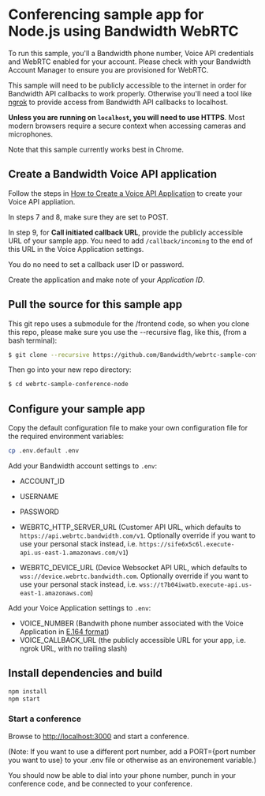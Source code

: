 # Conferencing sample app for Node.js using Bandwidth WebRTC

To run this sample, you'll a Bandwidth phone number, Voice API credentials and WebRTC enabled for your account. Please check with your Bandwidth Account Manager to ensure you are provisioned for WebRTC.

This sample will need to be publicly accessible to the internet in order for Bandwidth API callbacks to work properly. Otherwise you'll need a tool like [ngrok](https://ngrok.com) to provide access from Bandwidth API callbacks to localhost.

**Unless you are running on `localhost`, you will need to use HTTPS**. Most modern browsers require a secure context when accessing cameras and microphones.

Note that this sample currently works best in Chrome.

## Create a Bandwidth Voice API application

Follow the steps in [How to Create a Voice API Application](https://support.bandwidth.com/hc/en-us/articles/360035060934-How-to-Create-a-Voice-API-Application-V2) to create your Voice API appliation.

In steps 7 and 8, make sure they are set to POST.

In step 9, for **Call initiated callback URL**, provide the publicly accessible URL of your sample app. You need to add `/callback/incoming` to the end of this URL in the Voice Application settings.

You do no need to set a callback user ID or password. 

Create the application and make note of your _Application ID_.

## Pull the source for this sample app

This git repo uses a submodule for the /frontend code, so when you clone this repo, please make sure you use the --recursive flag, like this, (from a bash terminal):
```bash
$ git clone --recursive https://github.com/Bandwidth/webrtc-sample-conference-node.git  
```

Then go into your new repo directory:
```bash
$ cd webrtc-sample-conference-node
```

## Configure your sample app

Copy the default configuration file to make your own configuration file for the required environment variables:
```bash
cp .env.default .env
```

Add your Bandwidth account settings to `.env`:

* ACCOUNT\_ID
* USERNAME
* PASSWORD

* WEBRTC_HTTP_SERVER_URL (Customer API URL, which defaults to `https://api.webrtc.bandwidth.com/v1`. Optionally override if you want to use your personal stack instead, i.e. `https://sife6x5c6l.execute-api.us-east-1.amazonaws.com/v1`)
* WEBRTC_DEVICE_URL (Device Websocket API URL, which defaults to `wss://device.webrtc.bandwidth.com`. Optionally override if you want to use your personal stack instead, i.e. `wss://t7b04iwatb.execute-api.us-east-1.amazonaws.com`)

Add your Voice Application settings to `.env`:
* VOICE\_NUMBER (Bandwith phone number associated with the Voice Application in [E.164 format](https://www.bandwidth.com/glossary/e164/))
* VOICE\_CALLBACK\_URL (the publicly accessible URL for your app, i.e. ngrok URL, with no trailing slash)

## Install dependencies and build

```bash
npm install
npm start
```

### Start a conference
Browse to [http://localhost:3000](http://localhost:3000) and start a conference.

(Note: If you want to use a different port number, add a PORT={port number you want to use} to your .env file or otherwise as an environement variable.)

You should now be able to dial into your phone number, punch in your conference code, and be connected to your conference.